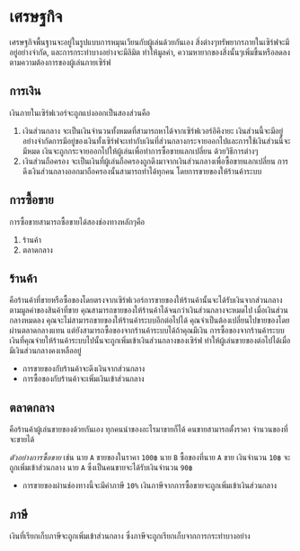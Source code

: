 # เศรษฐกิจ
เศรษฐกิจพื้นฐานจะอยู่ในรูปแบบการหมุนเวียนกับผู้เล่นด้วยกันเอง สิ่งต่างๆทรัพยากรภายในเซิร์ฟจะมีอยู่อย่างจำกัด, และการกระทำบางอย่างจะมีลิมิต
ทำให้มูลค่า, ความหายากของสิ่งนั้นๆเพิ่มขึ้นหรือลดลงตามความต้องการของผู้เล่นภายเซิร์ฟ

## การเงิน
เงินภายในเซิร์ฟเวอร์จะถูกแบ่งออกเป็นสองส่วนคือ
1. เงินส่วนกลาง จะเป็นเงินจำนวนทั้งหมดที่สามารถหาได้จากเซิร์ฟเวอร์อิคิงายะ เงินส่วนนี้จะมีอยู่อย่างจำกัดการมีอยู่ของเงินทั้งเซิร์ฟจะเท่ากับเงินที่ส่วนกลางกระจายออกไปและการใช้เงินส่วนนี้จะมีหมด เงินจะถูกกระจายออกไปให้ผู้เล่นเพื่อทำการซื้อขายแลกเปลี่ยน ด้วยวิธีการต่างๆ
2. เงินส่วนถือครอง จะเป็นเงินที่ผู้เล่นถือครองถูกดึงมาจากเงินส่วนกลางเพื่อซื้อขายแลกเปลี่ยน การดึงเงินส่วนกลางออกมาถือครองนั้นสามารถทำได้ทุกคน โดยการขายของให้ร้านค้าระบบ

## การซื้อขาย
การซื้อขายสามารถซื้อขายได้สองช่องทางหลักๆคือ
1. ร้านค้า
2. ตลาดกลาง

## ร้านค้า 
คือร้านค้าที่ขายหรือซื้อของโดยตรงจากเซิร์ฟเวอร์การขายของให้ร้านค้านั้นจะได้รับเงินจากส่วนกลางตามมูลค่าของสินค้าที่ขาย คุณสามารถขายของให้ร้านค้าได้จนกว่าเงินส่วนกลางจะหมดไป เมื่อเงินส่วนกลางหมดลง คุณจะไม่สามารถขายของให้ร้านค้าระบบอีกต่อไปได้ คุณจำเป็นต้องเปลี่ยนไปขายของโดยผ่านตลาดกลางแทน แต่ยังสามารถซื้อของจากร้านค้าระบบได้ถ้าคุณมีเงิน การซื้อของจากร้านค้าระบบเงินที่คุณจ่ายให้ร้านค้าระบบไปนั้นจะถูกเพิ่มเข้าเงินส่วนกลางของเซิร์ฟ ทำให้ผู้เล่นขายของต่อไปได้เมื่อมีเงินส่วนกลางคงเหลืออยู่
- การขายของกับร้านค้าจะดึงเงินจากส่วนกลาง
- การซื้อของกับร้านค้าจะเพิ่มเงินเข้าส่วนกลาง

## ตลาดกลาง
คือร้านค้าผู้เล่นขายของด้วยกันเอง ทุกคนนำของอะไรมาขายก็ได้ คนขายสามารถตั้งราคา จำนวนของที่จะขายได้

*ตัวอย่างการซื้อขาย* เช่น นาย `A` ขายของในราคา `100฿` นาย `B` ซื้อของที่นาย `A` ขาย เงินจำนวน `10฿` จะถูกเพิ่มเข้าส่วนกลาง นาย `A` ซึ่งเป็นคนขายจะได้รับเงินจำนวน `90฿`
- การขายของผ่านช่องทางนี้จะมีค่าภาษี `10%` เงินภาษีจากการซื้อขายจะถูกเพิ่มเข้าเงินส่วนกลาง

## ภาษี
เงินที่เรียกเก็บภาษีจะถูกเพิ่มเข้าส่วนกลาง ซึ่งภาษีจะถูกเรียกเก็บจากการกระทำบางอย่าง
